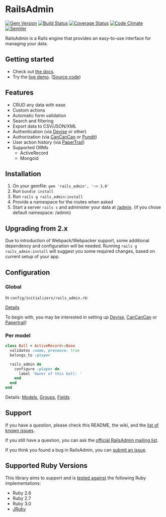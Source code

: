 # RailsAdmin

[![Gem Version](https://img.shields.io/gem/v/rails_admin.svg)][gem]
[![Build Status](https://img.shields.io/github/workflow/status/railsadminteam/rails_admin/Test)][ghactions]
[![Coverage Status](https://img.shields.io/coveralls/railsadminteam/rails_admin.svg)][coveralls]
[![Code Climate](https://codeclimate.com/github/railsadminteam/rails_admin.svg)][codeclimate]
[![SemVer](https://api.dependabot.com/badges/compatibility_score?dependency-name=rails_admin&package-manager=bundler&version-scheme=semver)][semver]

[gem]: https://rubygems.org/gems/rails_admin
[ghactions]: https://github.com/railsadminteam/rails_admin/actions
[coveralls]: https://coveralls.io/r/railsadminteam/rails_admin
[codeclimate]: https://codeclimate.com/github/railsadminteam/rails_admin
[semver]: https://dependabot.com/compatibility-score.html?dependency-name=rails_admin&package-manager=bundler&version-scheme=semver

RailsAdmin is a Rails engine that provides an easy-to-use interface for managing your data.

## Getting started

- Check out [the docs][docs].
- Try the [live demo][demo]. ([Source code][dummy_app])

[demo]: http://rails-admin-tb.herokuapp.com/
[dummy_app]: https://github.com/bbenezech/dummy_app
[docs]: https://github.com/railsadminteam/rails_admin/wiki

## Features

- CRUD any data with ease
- Custom actions
- Automatic form validation
- Search and filtering
- Export data to CSV/JSON/XML
- Authentication (via [Devise](https://github.com/plataformatec/devise) or other)
- Authorization (via [CanCanCan](https://github.com/CanCanCommunity/cancancan) or [Pundit](https://github.com/elabs/pundit))
- User action history (via [PaperTrail](https://github.com/airblade/paper_trail))
- Supported ORMs
  - ActiveRecord
  - Mongoid

## Installation

1. On your gemfile: `gem 'rails_admin', '~> 3.0'`
2. Run `bundle install`
3. Run `rails g rails_admin:install`
4. Provide a namespace for the routes when asked
5. Start a server `rails s` and administer your data at [/admin](http://localhost:3000/admin). (if you chose default namespace: /admin)

## Upgrading from 2.x

Due to introduction of Webpack/Webpacker support, some additional dependency and configuration will be needed.
Running `rails g rails_admin:install` will suggest you some required changes, based on current setup of your app.

## Configuration

### Global

In `config/initializers/rails_admin.rb`:

[Details](https://github.com/railsadminteam/rails_admin/wiki/Base-configuration)

To begin with, you may be interested in setting up [Devise](https://github.com/railsadminteam/rails_admin/wiki/Devise), [CanCanCan](https://github.com/railsadminteam/rails_admin/wiki/Cancancan) or [Papertrail](https://github.com/railsadminteam/rails_admin/wiki/Papertrail)!

### Per model

```ruby
class Ball < ActiveRecord::Base
  validates :name, presence: true
  belongs_to :player

  rails_admin do
    configure :player do
      label 'Owner of this ball: '
    end
  end
end
```

Details: [Models](https://github.com/railsadminteam/rails_admin/wiki/Models), [Groups](https://github.com/railsadminteam/rails_admin/wiki/Groups), [Fields](https://github.com/railsadminteam/rails_admin/wiki/Fields)

## Support

If you have a question, please check this README, the wiki, and the [list of
known issues][troubleshoot].

[troubleshoot]: https://github.com/railsadminteam/rails_admin/wiki/Troubleshoot

If you still have a question, you can ask the [official RailsAdmin mailing list][list].

[list]: http://groups.google.com/group/rails_admin

If you think you found a bug in RailsAdmin, you can [submit an issue](https://github.com/railsadminteam/rails_admin/issues/new).

## Supported Ruby Versions

This library aims to support and is [tested against][ghactions] the following Ruby implementations:

- Ruby 2.6
- Ruby 2.7
- Ruby 3.0
- [JRuby][]

[jruby]: http://jruby.org/
